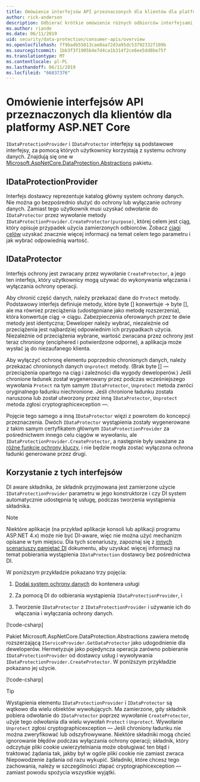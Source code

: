 ```yaml
---
title: Omówienie interfejsów API przeznaczonych dla klientów dla platformy ASP.NET Core
author: rick-anderson
description: Odbierać krótkie omówienie różnych odbiorców interfejsami API dostępnymi w bibliotece programu ASP.NET Core ochrony danych.
ms.author: riande
ms.date: 06/11/2019
uid: security/data-protection/consumer-apis/overview
ms.openlocfilehash: ff9badb55813cae0aa72d3a95dc53792332f109b
ms.sourcegitcommit: 1bb3f3f1905b4e7d4ca1b314f2ce6ee5dd8be75f
ms.translationtype: MT
ms.contentlocale: pl-PL
ms.lasthandoff: 06/11/2019
ms.locfileid: "66837376"
---
```

# <a name="consumer-apis-overview-for-aspnet-core"></a>Omówienie interfejsów API przeznaczonych dla klientów dla platformy ASP.NET Core

`IDataProtectionProvider` i `IDataProtector` interfejsy są podstawowe interfejsy, za pomocą których użytkownicy korzystają z systemu ochrony danych. Znajdują się one w [Microsoft.AspNetCore.DataProtection.Abstractions](https://www.nuget.org/packages/Microsoft.AspNetCore.DataProtection.Abstractions/) pakietu.

## <a name="idataprotectionprovider"></a>IDataProtectionProvider

Interfejs dostawcy reprezentuje katalog główny system ochrony danych. Nie można go bezpośrednio służyć do ochrony lub wyłączanie ochrony danych. Zamiast tego użytkownik musi uzyskać odwołanie do `IDataProtector` przez wywołanie metody `IDataProtectionProvider.CreateProtector(purpose)`, której celem jest ciąg, który opisuje przypadek użycia zamierzonych odbiorców. Zobacz [ciągi celów](xref:security/data-protection/consumer-apis/purpose-strings) uzyskać znacznie więcej informacji na temat celem tego parametru i jak wybrać odpowiednią wartość.

## <a name="idataprotector"></a>IDataProtector

Interfejs ochrony jest zwracany przez wywołanie `CreateProtector`, a jego ten interfejs, który użytkownicy mogą używać do wykonywania włączania i wyłączania ochrony operacji.

Aby chronić część danych, należy przekazać dane do `Protect` metody. Podstawowy interfejs definiuje metody, które byte [] konwertuje -> byte [], ale ma również przeciążenia (udostępniane jako metodę rozszerzenia), która konwertuje ciąg -> ciągu. Zabezpieczenia oferowanych przez te dwie metody jest identyczna; Deweloper należy wybrać, niezależnie od przeciążenia jest najbardziej odpowiednim ich przypadkach użycia. Niezależnie od przeciążenia wybrane, wartość zwracana przez ochrony jest teraz chroniony (enciphered i potwierdzone odporne), a aplikacja może wysłać ją do niezaufanego klienta.

Aby wyłączyć ochronę elementu poprzednio chronionych danych, należy przekazać chronionych danych `Unprotect` metody. (Brak byte [] — przeciążenia opartego na ciąg i zależności dla wygody deweloperów.) Jeśli chronione ładunek został wygenerowany przez podczas wcześniejszego wywołania `Protect` na tym samym `IDataProtector`, `Unprotect` metoda zwróci oryginalnego ładunku niechronione. Jeśli chronione ładunku została naruszona lub został utworzony przez inną `IDataProtector`, `Unprotect` metoda zgłosi cryptographicexception —.

Pojęcie tego samego a inną `IDataProtector` więzi z powrotem do koncepcji przeznaczenia. Dwóch `IDataProtector` wystąpienia zostały wygenerowane z takim samym certyfikatem głównym `IDataProtectionProvider` za pośrednictwem innego celu ciągów w wywołaniu, ale `IDataProtectionProvider.CreateProtector`, a następnie były uważane za [różne funkcje ochrony kluczy](xref:security/data-protection/consumer-apis/purpose-strings), i nie będzie mogła zostać wyłączona ochrona ładunki generowane przez drugi.

## <a name="consuming-these-interfaces"></a>Korzystanie z tych interfejsów

DI aware składnika, że składnik przyjmowana jest zamierzone użycie `IDataProtectionProvider` parametru w jego konstruktorze i czy DI system automatycznie udostępnia tę usługę, podczas tworzenia wystąpienia składnika.

> [!NOTE]
> Niektóre aplikacje (na przykład aplikacje konsoli lub aplikacji programu ASP.NET 4.x) może nie być DI-aware, więc nie można użyć mechanizm opisane w tym miejscu. Dla tych scenariuszy, zapoznaj się z [innych scenariuszy pamiętać DI](xref:security/data-protection/configuration/non-di-scenarios) dokumentu, aby uzyskać więcej informacji na temat pobierania wystąpienia `IDataProtection` dostawcy bez pośrednictwa DI.

W poniższym przykładzie pokazano trzy pojęcia:

1. [Dodaj system ochrony danych](xref:security/data-protection/configuration/overview) do kontenera usługi

2. Za pomocą DI do odbierania wystąpienia `IDataProtectionProvider`, i

3. Tworzenie `IDataProtector` z `IDataProtectionProvider` i używanie ich do włączania i wyłączania ochrony danych.

[!code-csharp[](../using-data-protection/samples/protectunprotect.cs?highlight=26,34,35,36,37,38,39,40)]

Pakiet Microsoft.AspNetCore.DataProtection.Abstractions zawiera metodę rozszerzającą `IServiceProvider.GetDataProtector` jako udogodnienie dla deweloperów. Hermetyzuje jako pojedyncza operacja zarówno pobieranie `IDataProtectionProvider` od dostawcy usług i wywoływania `IDataProtectionProvider.CreateProtector`. W poniższym przykładzie pokazano jej użycie.

[!code-csharp[](./overview/samples/getdataprotector.cs?highlight=15)]

>[!TIP]
> Wystąpienia elementu `IDataProtectionProvider` i `IDataProtector` są wątkowo dla wielu obiektów wywołujących. Ma zamierzone, gdy składnik pobiera odwołanie do `IDataProtector` poprzez wywołanie `CreateProtector`, użyje tego odwołania dla wielu wywołań `Protect` i `Unprotect`. Wywołanie `Unprotect` zgłosi cryptographicexception — Jeśli chroniony ładunku nie można zweryfikować lub odszyfrowywane. Niektóre składniki mogą chcieć ignorowanie błędów podczas wyłączania ochrony operacji; składnik, który odczytuje pliki cookie uwierzytelniania może obsługiwać ten błąd i traktować żądania tak, jakby był w ogóle pliki cookie nie zamiast zwraca Niepowodzenie żądania od razu wykupić. Składniki, które chcesz tego zachowania, należy w szczególności złapać cryptographicexception — zamiast powodu spożycia wszystkie wyjątki.
